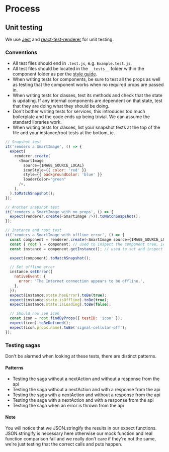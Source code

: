 # Process

## Unit testing

We use [Jest](https://facebook.github.io/jest/) and [react-test-renderer](https://reactjs.org/docs/test-renderer.html) for unit testing.

### Conventions

- All test files should end in `.test.js`, e.g. `Example.test.js`.
- All test files should be located in the `__tests__` folder within the component folder as per the [style guide](./STYLE_GUIDE.md#directory*structure).
- When writing tests for components, be sure to test all the props as well as testing that the component works when no required props are passed in.
- When writing tests for classes, test its methods and check that the state is updating. If any internal components are dependent on that state, test that they are doing what they should be doing.
- Don't bother writing tests for services, this introduces too much boilerplate and the code ends up being trivial. We can assume the standard libraries work.
- When writing tests for classes, list your snapshot tests at the top of the file and your instance/root tests at the bottom, ie.

```js
// Snapshot test
it('renders a SmartImage', () => {
  expect(
    renderer.create(
      <SmartImage
        source={IMAGE_SOURCE_LOCAL}
        iconStyle={{ color: 'red' }}
        style={{ backgroundColor: 'blue' }}
        loaderColor="green"
      />,
    ),
  ).toMatchSnapshot();
});

// Another snapshot test
it('renders a SmartImage with no props', () => {
  expect(renderer.create(<SmartImage />)).toMatchSnapshot();
});

// Instance and root test
it('renders a SmartImage with offline error', () => {
  const component = renderer.create(<SmartImage source={IMAGE_SOURCE_LOCAL} />);
  const { root } = component; // used to inspect the component tree, ie. finding components by testID
  const instance = component.getInstance(); // used to set and inspect props/state

  expect(component).toMatchSnapshot();

  // Set offline error
  instance.setError({
    nativeEvent: {
      error: 'The Internet connection appears to be offline.',
    },
  });
  expect(instance.state.hasError).toBe(true);
  expect(instance.state.isOffline).toBe(true);
  expect(instance.state.isLoading).toBe(false);

  // Should now see icon
  const icon = root.findByProps({ testID: 'icon' });
  expect(icon).toBeDefined();
  expect(icon.props.name).toBe('signal-cellular-off');
});
```

### Testing sagas

Don't be alarmed when looking at these tests, there are distinct patterns.

#### Patterns

- Testing the saga without a nextAction and without a response from the api
- Testing the saga without a nextAction and with a response from the api
- Testing the saga with a nextAction and without a response from the api
- Testing the saga with a nextAction and with a response from the api
- Testing the saga when an error is thrown from the api

#### Note

You will notice that we JSON.stringify the results in our expect functions. JSON.stringify is necessary here otherwise our mock function and real function comparison fail and we really don't care if they're not the same, we're just testing that the correct calls and puts happen.
